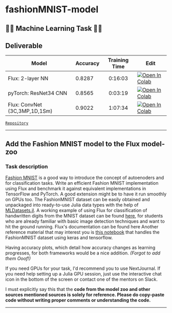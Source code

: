 # fashionMNIST-model

## 👨‍💻 Machine Learning Task 👨‍💻

## Deliverable

| Model                 	| Accuracy 	| Training Time 	| Edit 	|
|-----------------------	|----------	|:-------------:	|------	|
| Flux: 2-layer NN      	| 0.8287   	|    0:16:03    	|[![Open In Colab](https://colab.research.google.com/assets/colab-badge.svg)](https://colab.research.google.com/github/PseudoCodeNerd/fashionMNIST-with-julia-fastAI/blob/master/flux-FMNIST-detailed.ipynb)|
| pyTorch: ResNet34 CNN 	| 0.8565   	|    0:03:19    	|[![Open In Colab](https://colab.research.google.com/assets/colab-badge.svg)](https://colab.research.google.com/github/PseudoCodeNerd/fashionMNIST-with-julia-fastAI/blob/master/FashionMNIST-resnet34.ipynb)|
| Flux: ConvNet (3C,3MP,1D,1Sm)|0.9022|1:07:34|[![Open In Colab](https://colab.research.google.com/assets/colab-badge.svg)](https://colab.research.google.com/github/PseudoCodeNerd/fashionMNIST-with-julia-fastAI/blob/master/flux-FMNIST-detailed.ipynb)|

[`Repository`](https://github.com/PseudoCodeNerd/fashionMNIST-with-julia-fastAI)

<hr>

## Add the Fashion MNIST model to the Flux model-zoo

### Task description

[Fashion MNIST](https://github.com/zalandoresearch/fashion-mnist) is a good way to introduce the concept of autoenoders and for classification tasks. Write an efficient Fashion MNIST implementation using Flux and benchmark it against equivalent implementations in TensorFlow and PyTorch. A good extension might be to have it run smoothly on GPUs too. The FashionMNIST dataset can be easily obtained and unpackaged into ready-to-use Julia data types with the help of [MLDatasets.jl](https://github.com/JuliaML/MLDatasets.jl). A working example of using Flux for classification of handwritten digits from the MNIST dataset can be found [here](https://github.com/JuliaML/MLDatasets.jl), for students who are already familiar with basic image detection techniques and want to hit the ground running. Flux's documentation can be found here Another reference material that may interest you is [this notebook](https://github.com/JuliaML/MLDatasets.jl) that handles the FashionMNIST dataset using keras and tensorflow.

Having accuracy plots, which detail how accuracy changes as learning progresses, for both frameworks would be a nice addition. *(Forgot to add them Ooof!)*  

If you need GPUs for your task, I'd recommend you to use NextJournal. If you need help setting up a Julia GPU session, just use the interactive chat icon in the bottom of the screen or contact one of the mentors on Slack.

I must explicitly say this that the **code from the model zoo and other sources mentioned sources is solely for reference. Please do copy-paste code without writing proper comments or understanding the code.**

<hr>
